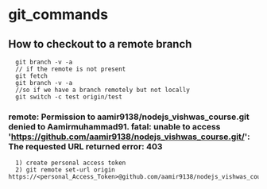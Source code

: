 # git_commands

## How to checkout to a remote branch

```
  git branch -v -a
  // if the remote is not present
  git fetch
  git branch -v -a
  //so if we have a branch remotely but not locally
  git switch -c test origin/test
```

### remote: Permission to aamir9138/nodejs_vishwas_course.git denied to Aamirmuhammad91. fatal: unable to access 'https://github.com/aamir9138/nodejs_vishwas_course.git/': The requested URL returned error: 403

```
  1) create personal access token
  2) git remote set-url origin https://<personal_Access_Token>@github.com/aamir9138/nodejs_vishwas_course
```
